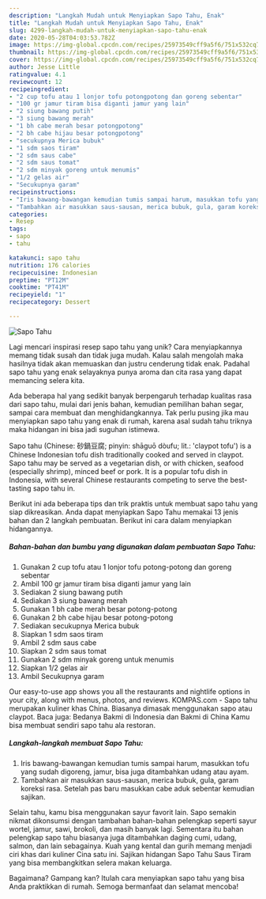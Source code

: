 ```yaml
---
description: "Langkah Mudah untuk Menyiapkan Sapo Tahu, Enak"
title: "Langkah Mudah untuk Menyiapkan Sapo Tahu, Enak"
slug: 4299-langkah-mudah-untuk-menyiapkan-sapo-tahu-enak
date: 2020-05-28T04:03:53.782Z
image: https://img-global.cpcdn.com/recipes/25973549cff9a5f6/751x532cq70/sapo-tahu-foto-resep-utama.jpg
thumbnail: https://img-global.cpcdn.com/recipes/25973549cff9a5f6/751x532cq70/sapo-tahu-foto-resep-utama.jpg
cover: https://img-global.cpcdn.com/recipes/25973549cff9a5f6/751x532cq70/sapo-tahu-foto-resep-utama.jpg
author: Jesse Little
ratingvalue: 4.1
reviewcount: 12
recipeingredient:
- "2 cup tofu atau 1 lonjor tofu potongpotong dan goreng sebentar"
- "100 gr jamur tiram bisa diganti jamur yang lain"
- "2 siung bawang putih"
- "3 siung bawang merah"
- "1 bh cabe merah besar potongpotong"
- "2 bh cabe hijau besar potongpotong"
- "secukupnya Merica bubuk"
- "1 sdm saos tiram"
- "2 sdm saus cabe"
- "2 sdm saus tomat"
- "2 sdm minyak goreng untuk menumis"
- "1/2 gelas air"
- "Secukupnya garam"
recipeinstructions:
- "Iris bawang-bawangan kemudian tumis sampai harum, masukkan tofu yang sudah digoreng, jamur, bisa juga ditambahkan udang atau ayam."
- "Tambahkan air masukkan saus-sausan, merica bubuk, gula, garam koreksi rasa. Setelah pas baru masukkan cabe aduk sebentar kemudian sajikan."
categories:
- Resep
tags:
- sapo
- tahu

katakunci: sapo tahu 
nutrition: 176 calories
recipecuisine: Indonesian
preptime: "PT12M"
cooktime: "PT41M"
recipeyield: "1"
recipecategory: Dessert

---
```



![Sapo Tahu](https://img-global.cpcdn.com/recipes/25973549cff9a5f6/751x532cq70/sapo-tahu-foto-resep-utama.jpg)

Lagi mencari inspirasi resep sapo tahu yang unik? Cara menyiapkannya memang tidak susah dan tidak juga mudah. Kalau salah mengolah maka hasilnya tidak akan memuaskan dan justru cenderung tidak enak. Padahal sapo tahu yang enak selayaknya punya aroma dan cita rasa yang dapat memancing selera kita.

Ada beberapa hal yang sedikit banyak berpengaruh terhadap kualitas rasa dari sapo tahu, mulai dari jenis bahan, kemudian pemilihan bahan segar, sampai cara membuat dan menghidangkannya. Tak perlu pusing jika mau menyiapkan sapo tahu yang enak di rumah, karena asal sudah tahu triknya maka hidangan ini bisa jadi suguhan istimewa.

Sapo tahu (Chinese: 砂鍋豆腐; pinyin: shāguō dòufu; lit.: &#39;claypot tofu&#39;) is a Chinese Indonesian tofu dish traditionally cooked and served in claypot. Sapo tahu may be served as a vegetarian dish, or with chicken, seafood (especially shrimp), minced beef or pork. It is a popular tofu dish in Indonesia, with several Chinese restaurants competing to serve the best-tasting sapo tahu in.


Berikut ini ada beberapa tips dan trik praktis untuk membuat sapo tahu yang siap dikreasikan. Anda dapat menyiapkan Sapo Tahu memakai 13 jenis bahan dan 2 langkah pembuatan. Berikut ini cara dalam menyiapkan hidangannya.

<!--inarticleads1-->

##### Bahan-bahan dan bumbu yang digunakan dalam pembuatan Sapo Tahu:

1. Gunakan 2 cup tofu atau 1 lonjor tofu potong-potong dan goreng sebentar
1. Ambil 100 gr jamur tiram bisa diganti jamur yang lain
1. Sediakan 2 siung bawang putih
1. Sediakan 3 siung bawang merah
1. Gunakan 1 bh cabe merah besar potong-potong
1. Gunakan 2 bh cabe hijau besar potong-potong
1. Sediakan secukupnya Merica bubuk
1. Siapkan 1 sdm saos tiram
1. Ambil 2 sdm saus cabe
1. Siapkan 2 sdm saus tomat
1. Gunakan 2 sdm minyak goreng untuk menumis
1. Siapkan 1/2 gelas air
1. Ambil Secukupnya garam


Our easy-to-use app shows you all the restaurants and nightlife options in your city, along with menus, photos, and reviews. KOMPAS.com - Sapo tahu merupakan kuliner khas China. Biasanya dimasak menggunakan sapo atau claypot. Baca juga: Bedanya Bakmi di Indonesia dan Bakmi di China Kamu bisa membuat sendiri sapo tahu ala restoran. 

<!--inarticleads2-->

##### Langkah-langkah membuat Sapo Tahu:

1. Iris bawang-bawangan kemudian tumis sampai harum, masukkan tofu yang sudah digoreng, jamur, bisa juga ditambahkan udang atau ayam.
1. Tambahkan air masukkan saus-sausan, merica bubuk, gula, garam koreksi rasa. Setelah pas baru masukkan cabe aduk sebentar kemudian sajikan.


Selain tahu, kamu bisa menggunakan sayur favorit lain. Sapo semakin nikmat dikonsumsi dengan tambahan bahan-bahan pelengkap seperti sayur wortel, jamur, sawi, brokoli, dan masih banyak lagi. Sementara itu bahan pelengkap sapo tahu biasanya juga ditambahkan daging cumi, udang, salmon, dan lain sebagainya. Kuah yang kental dan gurih memang menjadi ciri khas dari kuliner Cina satu ini. Sajikan hidangan Sapo Tahu Saus Tiram yang bisa membangkitkan selera makan keluarga. 

Bagaimana? Gampang kan? Itulah cara menyiapkan sapo tahu yang bisa Anda praktikkan di rumah. Semoga bermanfaat dan selamat mencoba!
